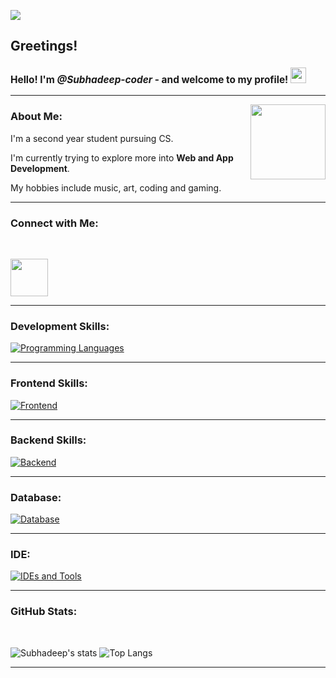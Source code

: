 ![](https://komarev.com/ghpvc/?username=Subhadeep-coder&color=green)

## Greetings!

<h3 style="font-size:110%;">Hello! I'm <i>@Subhadeep-coder</i> - and welcome to my profile! <img src="https://media0.giphy.com/media/26DN81TqLPIzBlksw/giphy.gif" width="25"></h3>

---

<img align='right' src="https://media3.giphy.com/media/PhE9yZiXP0tGgK3vcP/giphy.gif?cid=790b76118adacf7befb007acb642e7cfda2354c259e4f453&rid=giphy.gif&ct=s" width="120">

### About Me:

I'm a second year student pursuing CS.

I'm currently trying to explore more into **Web and App Development**.

My hobbies include music, art, coding and gaming.

---

### Connect with Me:
</br>

<p align='left'><a href="https://www.linkedin.com/in/subhadeep-dhar-12310a256/"><img src="https://www.freeiconspng.com/uploads/images-linkedin-logo-png-14.png" width="60"></a></p>

---

### Development Skills: 
[![Programming Languages](https://skillicons.dev/icons?i=c,cpp,java,js)](https://skillicons.dev)

---

### Frontend Skills:
[![Frontend](https://skillicons.dev/icons?i=html,css,js,tailwind,nextjs,reactjs)](https://skillicons.dev)

---

### Backend Skills:
[![Backend](https://skillicons.dev/icons?i=nodejs,firebase,supabase)](https://skillicons.dev)

---

### Database:
[![Database](https://skillicons.dev/icons?i=mongodb,mysql)](https://skillicons.dev)

---

### IDE:
[![IDEs and Tools](https://skillicons.dev/icons?i=vscode,postman)](https://skillicons.dev)

---

### GitHub Stats:
</br>

![Subhadeep's stats](https://github-readme-stats.vercel.app/api?username=Subhadeep-coder&show_icons=true&theme=cobalt)
![Top Langs](https://github-readme-stats.vercel.app/api/top-langs/?username=Subhadeep-coder)

---
</br></br>
